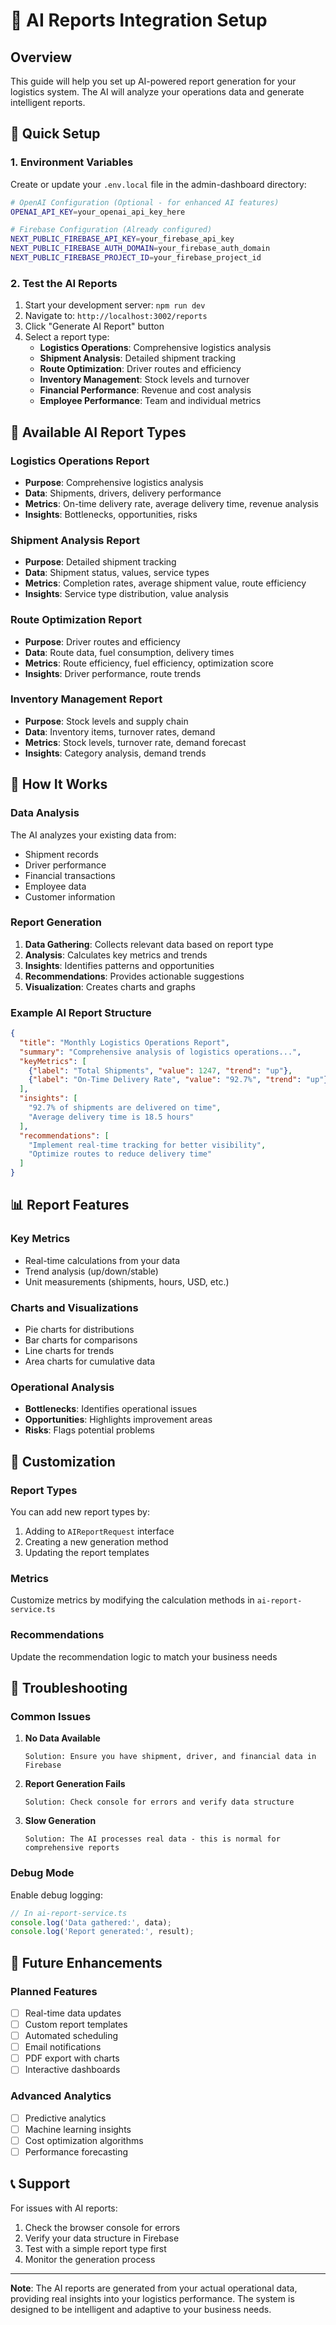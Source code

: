 # 🤖 AI Reports Integration Setup

## Overview
This guide will help you set up AI-powered report generation for your logistics system. The AI will analyze your operations data and generate intelligent reports.

## 🚀 Quick Setup

### 1. Environment Variables
Create or update your `.env.local` file in the admin-dashboard directory:

```bash
# OpenAI Configuration (Optional - for enhanced AI features)
OPENAI_API_KEY=your_openai_api_key_here

# Firebase Configuration (Already configured)
NEXT_PUBLIC_FIREBASE_API_KEY=your_firebase_api_key
NEXT_PUBLIC_FIREBASE_AUTH_DOMAIN=your_firebase_auth_domain
NEXT_PUBLIC_FIREBASE_PROJECT_ID=your_firebase_project_id
```

### 2. Test the AI Reports
1. Start your development server: `npm run dev`
2. Navigate to: `http://localhost:3002/reports`
3. Click "Generate AI Report" button
4. Select a report type:
   - **Logistics Operations**: Comprehensive logistics analysis
   - **Shipment Analysis**: Detailed shipment tracking
   - **Route Optimization**: Driver routes and efficiency
   - **Inventory Management**: Stock levels and turnover
   - **Financial Performance**: Revenue and cost analysis
   - **Employee Performance**: Team and individual metrics

## 🎯 Available AI Report Types

### Logistics Operations Report
- **Purpose**: Comprehensive logistics analysis
- **Data**: Shipments, drivers, delivery performance
- **Metrics**: On-time delivery rate, average delivery time, revenue analysis
- **Insights**: Bottlenecks, opportunities, risks

### Shipment Analysis Report
- **Purpose**: Detailed shipment tracking
- **Data**: Shipment status, values, service types
- **Metrics**: Completion rates, average shipment value, route efficiency
- **Insights**: Service type distribution, value analysis

### Route Optimization Report
- **Purpose**: Driver routes and efficiency
- **Data**: Route data, fuel consumption, delivery times
- **Metrics**: Route efficiency, fuel efficiency, optimization score
- **Insights**: Driver performance, route trends

### Inventory Management Report
- **Purpose**: Stock levels and supply chain
- **Data**: Inventory items, turnover rates, demand
- **Metrics**: Stock levels, turnover rate, demand forecast
- **Insights**: Category analysis, demand trends

## 🔧 How It Works

### Data Analysis
The AI analyzes your existing data from:
- Shipment records
- Driver performance
- Financial transactions
- Employee data
- Customer information

### Report Generation
1. **Data Gathering**: Collects relevant data based on report type
2. **Analysis**: Calculates key metrics and trends
3. **Insights**: Identifies patterns and opportunities
4. **Recommendations**: Provides actionable suggestions
5. **Visualization**: Creates charts and graphs

### Example AI Report Structure
```json
{
  "title": "Monthly Logistics Operations Report",
  "summary": "Comprehensive analysis of logistics operations...",
  "keyMetrics": [
    {"label": "Total Shipments", "value": 1247, "trend": "up"},
    {"label": "On-Time Delivery Rate", "value": "92.7%", "trend": "up"}
  ],
  "insights": [
    "92.7% of shipments are delivered on time",
    "Average delivery time is 18.5 hours"
  ],
  "recommendations": [
    "Implement real-time tracking for better visibility",
    "Optimize routes to reduce delivery time"
  ]
}
```

## 📊 Report Features

### Key Metrics
- Real-time calculations from your data
- Trend analysis (up/down/stable)
- Unit measurements (shipments, hours, USD, etc.)

### Charts and Visualizations
- Pie charts for distributions
- Bar charts for comparisons
- Line charts for trends
- Area charts for cumulative data

### Operational Analysis
- **Bottlenecks**: Identifies operational issues
- **Opportunities**: Highlights improvement areas
- **Risks**: Flags potential problems

## 🎨 Customization

### Report Types
You can add new report types by:
1. Adding to `AIReportRequest` interface
2. Creating a new generation method
3. Updating the report templates

### Metrics
Customize metrics by modifying the calculation methods in `ai-report-service.ts`

### Recommendations
Update the recommendation logic to match your business needs

## 🚨 Troubleshooting

### Common Issues

1. **No Data Available**
   ```
   Solution: Ensure you have shipment, driver, and financial data in Firebase
   ```

2. **Report Generation Fails**
   ```
   Solution: Check console for errors and verify data structure
   ```

3. **Slow Generation**
   ```
   Solution: The AI processes real data - this is normal for comprehensive reports
   ```

### Debug Mode
Enable debug logging:
```typescript
// In ai-report-service.ts
console.log('Data gathered:', data);
console.log('Report generated:', result);
```

## 🔮 Future Enhancements

### Planned Features
- [ ] Real-time data updates
- [ ] Custom report templates
- [ ] Automated scheduling
- [ ] Email notifications
- [ ] PDF export with charts
- [ ] Interactive dashboards

### Advanced Analytics
- [ ] Predictive analytics
- [ ] Machine learning insights
- [ ] Cost optimization algorithms
- [ ] Performance forecasting

## 📞 Support

For issues with AI reports:
1. Check the browser console for errors
2. Verify your data structure in Firebase
3. Test with a simple report type first
4. Monitor the generation process

---

**Note**: The AI reports are generated from your actual operational data, providing real insights into your logistics performance. The system is designed to be intelligent and adaptive to your business needs. 